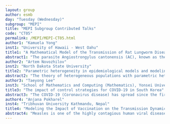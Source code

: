 ```yaml
---
layout: group
author: esmb
day: "Tuesday (Wednesday)"
subgroup: "MEPI"
title: "MEPI Subgroup Contributed Talks"
code: "CT05"
permalink: /MEPI/MEPI-CT05.html
author1: "Kamuela Yong"
inst1: "University of Hawaii - West Oahu"
title1: "A Mathematical Model of the Transmission of Rat Lungworm Disease"
abstract1: "The parasite Angiostrongylus cantonensis (AC), known as the rat lungworm hasa complex life cycle that begins when adult worms found in rats reproduce. Larvae exitthe rats through their feces where terrestrial gastropods such as snails and slugsbecome infected after consuming the rat feces. The life cycle is complete when ratsconsume infected snails and slugs. In this paper, we develop a mathematical model torepresent the transmission of AC through its life cycle. Numerical simulations areconducted to determine the factors that have the most impact on the transmission ofAC."
author2: "Artem Novozhilov"
inst2: "North Dakota State University"
title2: "Parametric heterogeneity in epidemiological models and modeling of COVID-19"
abstract2: "The theory of heterogeneous populations with parametric heterogeneity is a well developed area of mathematical modeling in biology. We say that our mathematical models describe parametric heterogeneity if we assume that the individuals in populations are heterogeneous with respect to some unchangeable with time parameter, such as birth of death rates or individual's susceptibility to an infectious disease for instance. In particular, the applications of this theory to epidemiological modeling yield very tractable analytically but also quite profound general results  (e.g., that the epidemics is always less severe in heterogeneous populations compare to a homogeneous one). Recently, the observed avalanche of data related to the spread of COVID-19 around the world prompted the revival of interest in such heterogeneous models, a number of old results were rediscovered in different contexts, and also new results were obtained. In my talk I aim to present most of the known analytical results about heterogeneous populations with parametric heterogeneity from the general point of theory of heterogeneous populations and also discuss the dangers and pitfalls of applying this theory to the observed data. References: [1] Novozhilov, Math Biosc, 2008; [2] Novozhilov, Math Mod Nat Phen, 2012, Karev and Novozhilov, Math Biosc, 2019"
author3: "Taeyong Lee"
inst3: "School of Mathematics and Computing (Mathematics), Yonsei University, Seoul, Republic of Korea"
title3: "The impact of control strategies for COVID-19 in South Korea"
abstract3: "The COVID-19 (Coronavirus disease) has spread since the first occurrence on 20 Jan 2020 in South Korea. To mitigate the transmission, KDCA (Korea Disease Control and Prevention Agency) has taken various types of control measures including school-closure and social-distancing. We developed an age-stratified compartmental model considering quarantine and isolation to describe the disease dynamics, which has been calibrated to the newly confirmed data from 20 Jan to 2 Apr 2020. The effectiveness of intervention measures was investigated under several scenarios through the simulation of the proposed model.The results predict that the epidemic threshold for increase of contacts is 1.6 times, which brings the net reproduction number to 1. A second outbreak is expected if the contacts between teenage increase more than 3.3 times when school opens. The reduction of average time until isolation and quarantine from three days to two would decrease cumulative cases by 60% and 47%, respectively. We also study the impact of control strategies considering transmission from asymptomatic or mild symptomatic people, because the infectiousness of those has been controversial."
author4: "Anjana Pokharel"
inst4: "Tribhuvan University Kathmandu, Nepal"
title4: "Modeling the Impact of Vaccination on the Transmission Dynamics of Measles in Nepal"
abstract4: "Measles is one of the highly contagious human viral diseases caused by the virus of paramyxovirus family.  Despite availability of successful vaccine, measles outbreaks occur presumably due to the lack of compliance of vaccination. In this work, we will develop a deterministic mathematical model that explains the transmission dynamics of measles in Nepal.  We will perform the numerical simulation to explore the impact of the vaccinations. We will also explain the qualitative behavior of the model."
---
```

